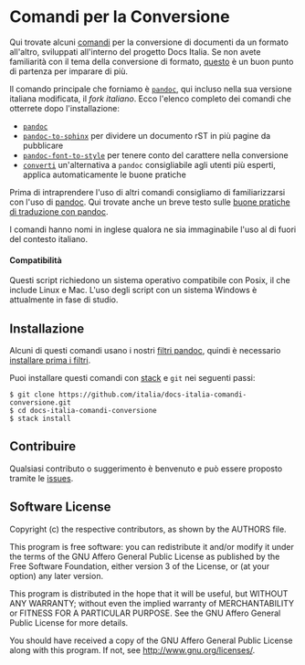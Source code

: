 
# Comandi per la Conversione

Qui trovate alcuni
[comandi](https://it.wikipedia.org/wiki/Shell_(informatica)#Shell_testuali)
per la conversione di documenti da un formato all'altro, sviluppati
all'interno del progetto Docs Italia. Se non avete familiarità con il
tema della conversione di formato,
[questo](http://guida-docs-italia.readthedocs.io/it/latest/index/scrivere-un-documento.html#migrazione-su-docs-italia-di-documentazione-esistente)
è un buon punto di partenza per imparare di più.

Il comando principale che forniamo è [`pandoc`](pandoc.org), qui
incluso nella sua versione italiana modificata, il _fork
italiano_. Ecco l'elenco completo dei comandi che otterrete dopo
l'installazione:

- [`pandoc`](pandoc.org)
- [`pandoc-to-sphinx`](doc/comandi/pandoc-font-to-style.md) per
  dividere un documento rST in più pagine da pubblicare
- [`pandoc-font-to-style`](doc/comandi/pandoc-font-to-style.md) per
  tenere conto del carattere nella conversione
- [`converti`](doc/comandi/converti.md) un'alternativa a `pandoc`
  consigliabile agli utenti più esperti, applica automaticamente le
  buone pratiche

Prima di intraprendere l'uso di altri comandi consigliamo di
familiarizzarsi con l'uso di [pandoc](pandoc.org). Qui trovate anche
un breve testo sulle [buone pratiche di traduzione con
pandoc](doc/buone-pratiche.md).

I comandi hanno nomi in inglese qualora ne sia immaginabile l'uso al
di fuori del contesto italiano.

#### Compatibilità

Questi script richiedono un sistema operativo compatibile con Posix,
il che include Linux e Mac. L'uso degli script con un sistema Windows
è attualmente in fase di studio. 

## Installazione

Alcuni di questi comandi usano i nostri [filtri
pandoc](https://github.com/italia/docs-italia-pandoc-filters), quindi
è necessario [installare prima i
filtri](https://github.com/italia/docs-italia-pandoc-filters#installazione).

Puoi installare questi comandi con
[stack](https://docs.haskellstack.org/en/stable/README/#how-to-install)
e `git` nei seguenti passi:

    $ git clone https://github.com/italia/docs-italia-comandi-conversione.git
    $ cd docs-italia-comandi-conversione
    $ stack install

## Contribuire

Qualsiasi contributo o suggerimento è benvenuto e può
essere proposto tramite le [issues](https://github.com/italia/pandoc-docs2rst/issues).

## Software License

Copyright (c) the respective contributors, as shown by the AUTHORS file.

This program is free software: you can redistribute it and/or modify
it under the terms of the GNU Affero General Public License as published
by the Free Software Foundation, either version 3 of the License, or
(at your option) any later version.

This program is distributed in the hope that it will be useful,
but WITHOUT ANY WARRANTY; without even the implied warranty of
MERCHANTABILITY or FITNESS FOR A PARTICULAR PURPOSE.  See the
GNU Affero General Public License for more details.

You should have received a copy of the GNU Affero General Public License
along with this program.  If not, see <http://www.gnu.org/licenses/>.
